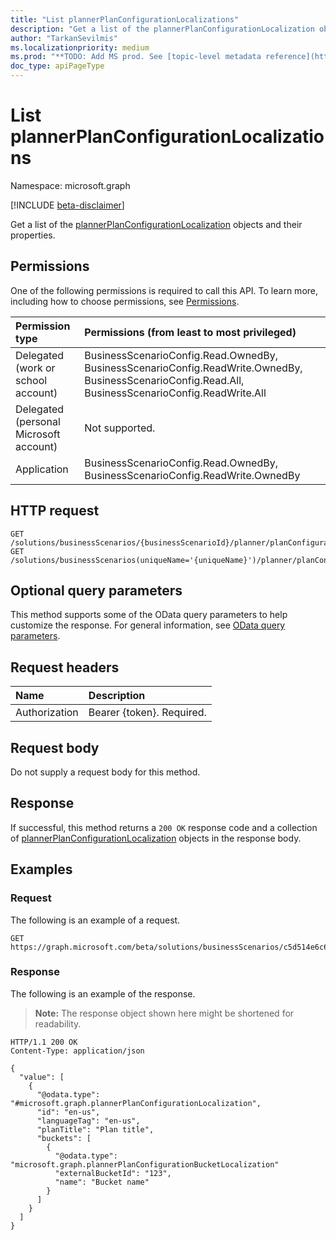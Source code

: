 ```yaml
---
title: "List plannerPlanConfigurationLocalizations"
description: "Get a list of the plannerPlanConfigurationLocalization objects and their properties."
author: "TarkanSevilmis"
ms.localizationpriority: medium
ms.prod: "**TODO: Add MS prod. See [topic-level metadata reference](https://aka.ms/msgo?pagePath=Document-APIs/Guidelines/Metadata)**"
doc_type: apiPageType
---
```


# List plannerPlanConfigurationLocalizations

Namespace: microsoft.graph

[!INCLUDE [beta-disclaimer](../../includes/beta-disclaimer.md)]

Get a list of the [plannerPlanConfigurationLocalization](../resources/plannerplanconfigurationlocalization.md) objects and their properties.

## Permissions

One of the following permissions is required to call this API. To learn more, including how to choose permissions, see [Permissions](/graph/permissions-reference).

|Permission type|Permissions (from least to most privileged)|
|:---|:---|
|Delegated (work or school account)|BusinessScenarioConfig.Read.OwnedBy, BusinessScenarioConfig.ReadWrite.OwnedBy, BusinessScenarioConfig.Read.All, BusinessScenarioConfig.ReadWrite.All|
|Delegated (personal Microsoft account)|Not supported.|
|Application|BusinessScenarioConfig.Read.OwnedBy, BusinessScenarioConfig.ReadWrite.OwnedBy|

## HTTP request

<!-- {
  "blockType": "ignored"
}
-->
``` http
GET /solutions/businessScenarios/{businessScenarioId}/planner/planConfiguration/localizations
GET /solutions/businessScenarios(uniqueName='{uniqueName}')/planner/planConfiguration/localizations
```

## Optional query parameters

This method supports some of the OData query parameters to help customize the response. For general information, see [OData query parameters](/graph/query-parameters).

## Request headers

|Name|Description|
|:---|:---|
|Authorization|Bearer {token}. Required.|

## Request body

Do not supply a request body for this method.

## Response

If successful, this method returns a `200 OK` response code and a collection of [plannerPlanConfigurationLocalization](../resources/plannerplanconfigurationlocalization.md) objects in the response body.

## Examples

### Request

The following is an example of a request.
<!-- {
  "blockType": "request",
  "name": "list_plannerplanconfigurationlocalization"
}
-->
``` http
GET https://graph.microsoft.com/beta/solutions/businessScenarios/c5d514e6c6864911ac46c720affb6e4d/planner/planConfiguration/localizations
```

### Response

The following is an example of the response.
>**Note:** The response object shown here might be shortened for readability.
<!-- {
  "blockType": "response",
  "truncated": true,
  "@odata.type": "Collection(microsoft.graph.plannerPlanConfigurationLocalization)"
}
-->
``` http
HTTP/1.1 200 OK
Content-Type: application/json

{
  "value": [
    {
      "@odata.type": "#microsoft.graph.plannerPlanConfigurationLocalization",
      "id": "en-us",
      "languageTag": "en-us",
      "planTitle": "Plan title",
      "buckets": [
        {
          "@odata.type": "microsoft.graph.plannerPlanConfigurationBucketLocalization"
          "externalBucketId": "123",
          "name": "Bucket name"
        }
      ]
    }
  ]
}
```
